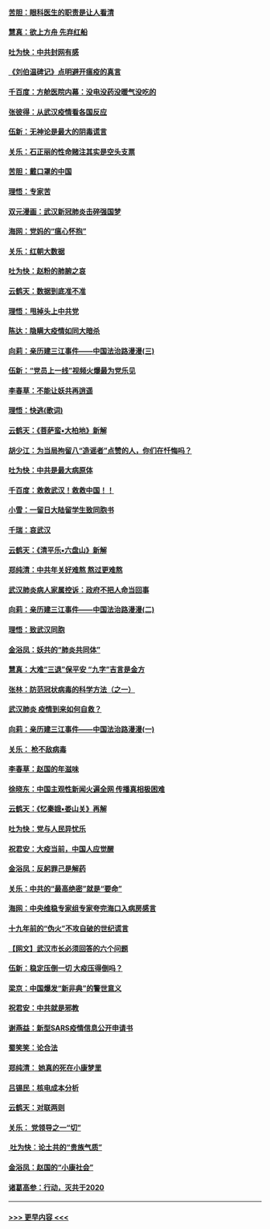 #### [苦胆：眼科医生的职责是让人看清](../pages/nsc993/n11853840.md?t=02091602) 
#### [慧真：欲上方舟 先弃红船](../pages/nsc993/n11853483.md?t=02091602) 
#### [吐为快：中共封网有感](../pages/nsc993/n11852575.md?t=02091602) 
#### [《刘伯温碑记》点明避开瘟疫的真言](../pages/nsc993/n11852128.md?t=02091602) 
#### [千百度：方舱医院内幕：没电没药没暖气没吃的](../pages/nsc993/n11850211.md?t=02091602) 
#### [张彼得：从武汉疫情看各国反应](../pages/nsc993/n11850102.md?t=02091602) 
#### [伍新：无神论是最大的阴毒谎言](../pages/nsc993/n11846129.md?t=02091602) 
#### [关乐：石正丽的性命赌注其实是空头支票](../pages/nsc993/n11846109.md?t=02091602) 
#### [苦胆：戴口罩的中国](../pages/nsc993/n11845576.md?t=02091602) 
#### [理悟：专家苦](../pages/nsc993/n11845564.md?t=02091602) 
#### [双元漫画：武汉新冠肺炎击碎强国梦](../pages/nsc993/n11843320.md?t=02091602) 
#### [海网：党妈的“瘟心怀抱”](../pages/nsc993/n11840740.md?t=02091602) 
#### [关乐：红朝大数据](../pages/nsc993/n11840675.md?t=02091602) 
#### [吐为快：赵粉的肺腑之哀](../pages/nsc993/n11840618.md?t=02091602) 
#### [云鹤天：数据到底准不准](../pages/nsc993/n11840325.md?t=02091602) 
#### [理悟：甩掉头上中共党](../pages/nsc993/n11838826.md?t=02091602) 
#### [陈达：隐瞒大疫情如同大暗杀](../pages/nsc993/n11838771.md?t=02091602) 
#### [向莉：亲历建三江事件——中国法治路漫漫(三)](../pages/nsc993/n11831825.md?t=02091602) 
#### [伍新：“党员上一线”视频火爆最为党乐见](../pages/nsc993/n11838200.md?t=02091602) 
#### [李春草：不能让妖共再逍遥](../pages/nsc993/n11838102.md?t=02091602) 
#### [理悟：快逃(歌词)](../pages/nsc993/n11838083.md?t=02091602) 
#### [云鹤天：《菩萨蛮▪大柏地》新解](../pages/nsc993/n11838059.md?t=02091602) 
#### [胡少江：为当局拘留八“造谣者”点赞的人，你们在忏悔吗？](../pages/nsc993/n11836801.md?t=02091602) 
#### [吐为快：中共是最大病原体](../pages/nsc993/n11836748.md?t=02091602) 
#### [千百度：救救武汉！救救中国！！](../pages/nsc993/n11836145.md?t=02091602) 
#### [小雪：一留日大陆留学生致同胞书](../pages/nsc993/n11834624.md?t=02091602) 
#### [千瑞：哀武汉](../pages/nsc993/n11833647.md?t=02091602) 
#### [云鹤天：《清平乐▪六盘山》新解](../pages/nsc993/n11833611.md?t=02091602) 
#### [郑纯清：中共年关好难熬 熬过更难熬](../pages/nsc993/n11833489.md?t=02091602) 
#### [武汉肺炎病人家属控诉：政府不把人命当回事](../pages/nsc993/n11833205.md?t=02091602) 
#### [向莉：亲历建三江事件——中国法治路漫漫(二)](../pages/nsc993/n11829102.md?t=02091602) 
#### [理悟：致武汉同胞](../pages/nsc993/n11831522.md?t=02091602) 
#### [金浴凤：妖共的“肺炎共同体”](../pages/nsc993/n11829448.md?t=02091602) 
#### [慧真：大难“三退”保平安 “九字”吉言是金方](../pages/nsc993/n11829501.md?t=02091602) 
#### [张林：防范冠状病毒的科学方法（之一）](../pages/nsc993/n11828618.md?t=02091602) 
#### [武汉肺炎 疫情到来如何自救？](../pages/nsc993/n11827632.md?t=02091602) 
#### [向莉：亲历建三江事件——中国法治路漫漫(一)](../pages/nsc993/n11827190.md?t=02091602) 
#### [关乐： 枪不敌病毒](../pages/nsc993/n11826746.md?t=02091602) 
#### [李春草：赵国的年滋味](../pages/nsc993/n11826321.md?t=02091602) 
#### [徐晓东：中国主观性新闻火遍全网 传播真相极困难](../pages/nsc993/n11826508.md?t=02091602) 
#### [云鹤天：《忆秦娥▪娄山关》再解](../pages/nsc993/n11824682.md?t=02091602) 
#### [吐为快：党与人民异忧乐](../pages/nsc993/n11824660.md?t=02091602) 
#### [祝君安：大疫当前，中国人应觉醒](../pages/nsc993/n11821946.md?t=02091602) 
#### [金浴凤：反躬罪己是解药](../pages/nsc993/n11820280.md?t=02091602) 
#### [关乐：中共的“最高绝密”就是“要命”](../pages/nsc993/n11816946.md?t=02091602) 
#### [海网：中央维稳专家组专家夸完海口入病房感言](../pages/nsc993/n11815138.md?t=02091602) 
#### [十九年前的“伪火”不攻自破的世纪谎言](../pages/nsc993/n11813238.md?t=02091602) 
#### [【网文】武汉市长必须回答的六个问题](../pages/nsc993/n11813848.md?t=02091602) 
#### [伍新：稳定压倒一切 大疫压得倒吗？](../pages/nsc993/n11812634.md?t=02091602) 
#### [梁京：中国爆发“新非典”的警世意义](../pages/nsc993/n11812554.md?t=02091602) 
#### [祝君安：中共就是邪教](../pages/nsc993/n11812431.md?t=02091602) 
#### [谢燕益：新型SARS疫情信息公开申请书](../pages/nsc993/n11808840.md?t=02091602) 
#### [蜀笑笑：论合法](../pages/nsc993/n11808064.md?t=02091602) 
#### [郑纯清： 她真的死在小康梦里](../pages/nsc993/n11806623.md?t=02091602) 
#### [吕锡民：核电成本分析](../pages/nsc993/n11806284.md?t=02091602) 
#### [云鹤天：对联两则](../pages/nsc993/n11805957.md?t=02091602) 
#### [关乐： 党领导之一“切”](../pages/nsc993/n11804505.md?t=02091602) 
#### [ 吐为快：论土共的“贵族气质”](../pages/nsc993/n11804490.md?t=02091602) 
#### [金浴凤：赵国的“小康社会”](../pages/nsc993/n11804452.md?t=02091602) 
#### [诸葛高参：行动，灭共于2020](../pages/nsc993/n11804120.md?t=02091602) 

----
#### [ >>> 更早内容 <<< ](../indexes/nsc993-earlier.md)
